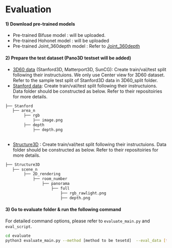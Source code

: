 # Evaluation

#### 1) Download pre-trained models
* Pre-trained Bifuse model : will be uploaded.
* Pre-trained Hohonet model : will be uploaded
* Pre-trained Joint_360depth model : Refer to [Joint_360depth](https://github.com/yuniw18/Joint_360depth)

#### 2) Prepare the test dataset (Pano3D testset will be added)
* [3D60 data](https://github.com/VCL3D/3D60) (Stanford3D, Matterport3D, SunCG): Create train/val/test split following their instructuions.   We only use Center view for 3D60 dataset.   Refer to the sample test split of Stanford3D data in 3D60_split folder.
* [Stanford data](https://github.com/alexsax/2D-3D-Semantics): Create train/val/test split following their instructuions. Data folder should be constructed as below. Refer to their repositoiries for more details.

```bash
├── Stanford
   ├── area_n
        ├── rgb
            ├── image.png
        ├── depth
            ├── depth.png
       
``` 
* [Structure3D](https://github.com/bertjiazheng/Structured3D) : Create train/val/test split following their instructuions. Data folder should be constructed as below. Refer to their repositoiries for more details.

```bash
├── Structure3D
   ├── scene_n
        ├── 2D_rendering
            ├── room_number
                ├── panorama
                    ├── full
                        ├── rgb_rawlight.png
                        ├── depth.png
``` 

#### 3) Go to evaluate folder & run the following command
For detailed command options, please refer to `evaluate_main.py` and `eval_script`.

~~~bash
cd evaluate
python3 evaluate_main.py --method [method to be tesetd]  --eval_data [test_data_name] --data_path [test_data_path] --checkpoint_path [checkpoint_path]
~~~
